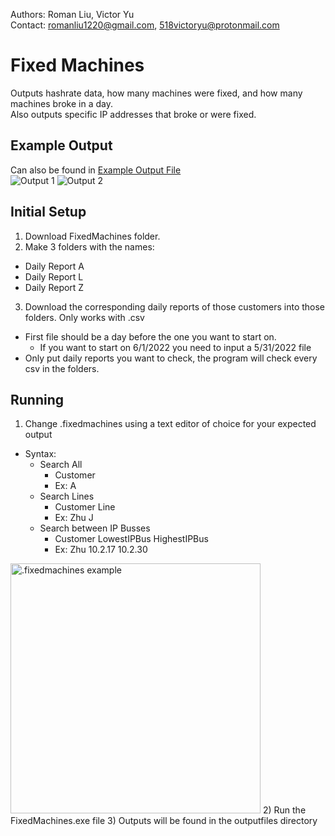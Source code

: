 Authors: Roman Liu, Victor Yu\
Contact: romanliu1220@gmail.com, 518victoryu@protonmail.com
# Fixed Machines
Outputs hashrate data, how many machines were fixed, and how many machines broke in a day.\
Also outputs specific IP addresses that broke or were fixed.
## Example Output
Can also be found in [Example Output File](/FixedMachines/outputfiles/output.xlsx)\
![Output 1](https://i.imgur.com/qt911ul.png)
![Output 2](https://i.imgur.com/AMDW1cM.png)
## Initial Setup
1) Download FixedMachines folder.
2) Make 3 folders with the names:
  - Daily Report A
  - Daily Report L
  - Daily Report Z
3) Download the corresponding daily reports of those customers into those folders. Only works with .csv
  - First file should be a day before the one you want to start on.
    - If you want to start on 6/1/2022 you need to input a 5/31/2022 file
  - Only put daily reports you want to check, the program will check every csv in the folders.
## Running
1) Change .fixedmachines using a text editor of choice for your expected output
  - Syntax:
    - Search All
      - Customer
      - Ex: A
    - Search Lines
      - Customer Line
      - Ex: Zhu J
    - Search between IP Busses
      - Customer LowestIPBus HighestIPBus
      - Ex: Zhu 10.2.17 10.2.30
<img src=https://i.imgur.com/IqHfLDU.jpg alt=".fixedmachines example" height=400 width=auto>
2) Run the FixedMachines.exe file
3) Outputs will be found in the outputfiles directory
